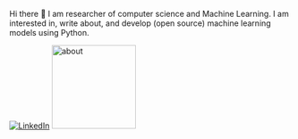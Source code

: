  Hi there 👋 I am researcher of computer science and Machine Learning. I am interested in, write about, and develop (open source) machine learning models using Python.
 

 
<p> <a href="https://www.linkedin.com/in/saman-emami/" target="_blank"><img alt="LinkedIn" src="https://img.shields.io/badge/linkedin-%230077B5.svg?&style=for-the-badge&logo=linkedin&logoColor=white" /></a>
 

<img src="https://raw.githubusercontent.com/samanemami/samanemami/main/docs/HW.gif" alt="about" style="height:150px;"> 
